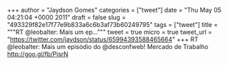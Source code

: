 
+++
author = "Jaydson Gomes"
categories = ["tweet"]
date = "Thu May 05 04:21:04 +0000 2011"
draft = false
slug = "493329f82e17f77e9b833a6c6b3af73b60249795"
tags = ["tweet"]
title = """RT @leobalter: Mais um ep..."""
tweet = true
micro = true
tweet_url = "https://twitter.com/jaydson/status/65994393588465664"
+++
RT @leobalter: Mais um episódio do @desconfweb! Mercado de Trabalho http://goo.gl/fb/PjsrN
